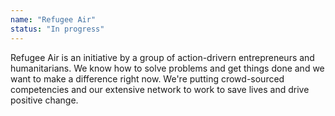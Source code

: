 ```yaml
---
name: "Refugee Air"
status: "In progress"
---
```


Refugee Air is an initiative by a group of action-drivern entrepreneurs and humanitarians. We know how to solve problems and get things done and we want to make a difference right now. We're putting crowd-sourced competencies and our extensive network to work to save lives and drive positive change.